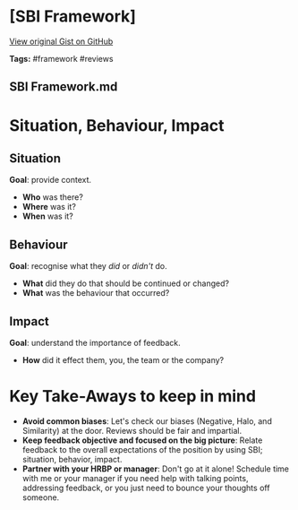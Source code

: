 # [SBI Framework] 

[View original Gist on GitHub](https://gist.github.com/Integralist/24c8a9ce570d78d37ed0cf9967594e0e)

**Tags:** #framework #reviews

## SBI Framework.md

# Situation, Behaviour, Impact

## Situation

**Goal**: provide context.

- **Who** was there?
- **Where** was it?
- **When** was it?

## Behaviour

**Goal**: recognise	what they _did_ or _didn't_ do.

- **What** did they do that should be continued or changed?
- **What** was the behaviour that occurred?

## Impact

**Goal**: understand the importance of feedback.

- **How** did it effect them, you, the team or the company?

# Key Take-Aways to keep in mind

- **Avoid common biases**: Let's check our biases (Negative, Halo, and Similarity) at the door. Reviews should be fair and impartial.
- **Keep feedback objective and focused on the big picture**: Relate feedback to the overall expectations of the position by using SBI; situation, behavior, impact.
- **Partner with your HRBP or manager**: Don't go at it alone! Schedule time with me or your manager if you need help with talking points, addressing feedback, or you just need to bounce your thoughts off someone.

